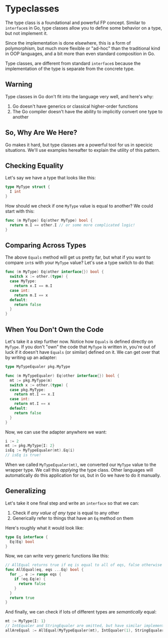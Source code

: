 # Typeclasses

The type class is a foundational and powerful FP concept. Similar to `interface`s in Go, type classes allow you to define some behavior on a type, but not implement it.

Since the implementation is done elsewhere, this is a form of polymorphism, but much more flexible or "ad-hoc" than the traditional kind in OOP languages, and a bit more than even standard composition in Go.

Type classes, are different from standard `interface`s because the implementation of the type is separate from the concrete type.

## Warning

Type classes in Go don't fit into the language very well, and here's why:

1. Go doesn't have generics or classical higher-order functions
2. The Go compiler doesn't have the ability to implicitly convert one type to another

## So, Why Are We Here?

Go makes it hard, but type classes are a powerful tool for us in specicic situations. We'll use examples hereafter to explain the utility of this pattern.

## Checking Equality

Let's say we have a type that looks like this:

```go
type MyType struct {
  I int
}
```

How should we check if one `MyType` value is equal to another? We could start with this:

```go
func (m MyType) Eq(other MyType) bool {
  return m.I == other.I // or some more complicated logic!
}
```

## Comparing Across Types

The above `Equals` method will get us pretty far, but what if you want to compare `int`s with your `MyType` value? Let's use a type switch to do that:

```go
func (m MyType) Eq(other interface{}) bool {
  switch x := other.(type) {
  case MyType:
    return x.I == m.I
  case int:
    return m.I == x
  default:
    return false
  }
}
```

## When You Don't Own the Code

Let's take it a step further now. Notice how `Equals` is defined directly on `MyType`. If you don't "own" the code that `MyType` is written in, you're out of luck if it doesn't have `Equals` (or similar) defined on it. We can get over that by writing up an adapter:

```go
type MyTypeEqualer pkg.MyType

func (m MyTypeEqualer) Eq(other interface{}) bool {
  mt := pkg.MyType(m)
  switch x := other.(type) {
  case pkg.MyType:
    return mt.I == x.I
  case int:
    return mt.I == x
  default:
    return false
  }
}
```

Now, we can use the adapter anywhere we want:

```go
i := 2
mt := pkg.MyType{I: 2}
isEq := MyTypeEqualer(mt).Eq(i)
// isEq is true!
```

When we called `MyTypeEqualer(mt)`, we converted our `MyType` value to the wrapper type. We call this _applying_ the type class. Other languages will automatically do this application for us, but in Go we have to do it manually.

## Generalizing

Let's take it one final step and write an `interface` so that we can:

1. Check if _any value of any type_ is equal to any other
2. Generically refer to things that have an `Eq` method on them

Here's roughly what it would look like:

```go
type Eq interface {
  Eq(Eq) bool
}
```

Now, we can write very generic functions like this:

```go
// AllEqual returns true if eq is equal to all of eqs, false otherwise
func AllEqual(eq, eqs ...Eq) bool {
  for _, e := range eqs {
    if !eq.Eq(e) {
      return false
    }
  }
  return true
}
```

And finally, we can check if lots of different types are _semantically_ equal:

```go
mt := MyType{I: 1}
// IntEqualer and StringEqualer are omitted, but have similar implementations as we've seen in this document
allAreEqual := AllEqual(MyTypeEqualer(mt), IntEqualer(1), StringEqualer("1"))
```
